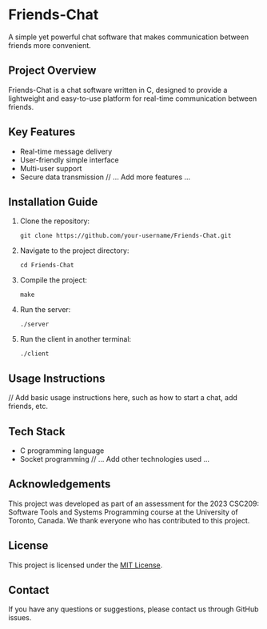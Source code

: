 # Friends-Chat

A simple yet powerful chat software that makes communication between friends more convenient.

## Project Overview

Friends-Chat is a chat software written in C, designed to provide a lightweight and easy-to-use platform for real-time communication between friends.

## Key Features

- Real-time message delivery
- User-friendly simple interface
- Multi-user support
- Secure data transmission
// ... Add more features ...

## Installation Guide

1. Clone the repository:
   ```
   git clone https://github.com/your-username/Friends-Chat.git
   ```
2. Navigate to the project directory:
   ```
   cd Friends-Chat
   ```
3. Compile the project:
   ```
   make
   ```
4. Run the server:
   ```
   ./server
   ```
5. Run the client in another terminal:
   ```
   ./client
   ```

## Usage Instructions

// Add basic usage instructions here, such as how to start a chat, add friends, etc.

## Tech Stack

- C programming language
- Socket programming
// ... Add other technologies used ...


## Acknowledgements

This project was developed as part of an assessment for the 2023 CSC209: Software Tools and Systems Programming course at the University of Toronto, Canada. We thank everyone who has contributed to this project.

## License

This project is licensed under the [MIT License](LICENSE).

## Contact

If you have any questions or suggestions, please contact us through GitHub issues.
